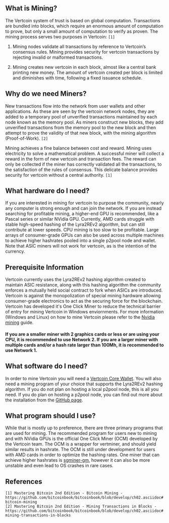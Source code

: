 ## What is Mining?
The Vertcoin system of trust is based on global computation. Transactions are bundled into blocks, which require an enormous amount of computation to prove, but only a small amount of computation to verify as proven. The mining process serves two purposes in Vertcoin: `[1]`

1. Mining nodes validate all transactions by reference to Vertcoin’s consensus rules. Mining provides security for vertcoin transactions by rejecting invalid or malformed transactions.

2. Mining creates new vertcoin in each block, almost like a central bank printing new money. The amount of vertcoin created per block is limited and diminishes with time, following a fixed issuance schedule.

## Why do we need Miners?
New transactions flow into the network from user wallets and other applications. As these are seen by the vertcoin network nodes, they are added to a temporary pool of unverified transactions maintained by each node known as the memory pool. As miners construct new blocks, they add unverified transactions from the memory pool to the new block and then attempt to prove the validity of that new block, with the mining algorithm (Proof-of-Work). `[2]`

Mining achieves a fine balance between cost and reward. Mining uses electricity to solve a mathematical problem. A successful miner will collect a reward in the form of new vertcoin and transaction fees. The reward can only be collected if the miner has correctly validated all the transactions, to the satisfaction of the rules of consensus. This delicate balance provides security for vertcoin without a central authority. `[1]`

## What hardware do I need?
If you are interested in mining for vertcoin to purpose the community, nearly any computer is strong enough and can join the network. If you are instead searching for profitable mining, a higher-end GPU is recommended, like a Pascal series or similar NVidia GPU. Currently, AMD cards struggle with stable high-speed hashing of the Lyra2REv2 algorithm, but can still contribute at lower speeds. CPU mining is too slow to be profitable. Large arrays of consumer-grade GPUs can also be used across multiple machines to achieve higher hashrates pooled into a single p2pool node and wallet. Note that ASIC miners will not work for vertcoin, as is the intention of the currency.  

## Prerequisite Information
Vertcoin currently uses the Lyra2REv2 hashing algorithm created to maintain ASIC resistance, along with this hashing algorithm the community enforces a mutually held social contract to fork when ASICs are introduced. Vertcoin is against the monopolization of special mining hardware allowing consumer-grade electronics to act as the securing force for the blockchain. Vertcoin has developed it's One Click Miner to reduce the technical barrier of entry for mining Vertcoin in Windows enviornments. For more information (Windows and Linux) on how to mine Vertcoin please refer to the [Nvidia mining](/Mining/Nvidia-Mining.md) guide. 

#### If you are a smaller miner with 2 graphics cards or less or are using your CPU, it is recommended to use Network 2. If you are a larger miner with multiple cards and/or a hash rate larger than 100Mh, it is recommended to use Network 1.

## What software do I need?
In order to mine Vertcoin you will need a [Vertcoin Core Wallet](/Wallets/Core-Wallet/). You will also need a mining program of your choice that supports the Lyra2REv2 hashing algorithm. If you do not plan on hosting a local p2pool node, this is all you need. If you do plan on hosting a p2pool node, you can find out more about the installation from the [GitHub page](https://github.com/vertcoin/p2pool-vtc).  

## What program should I use?
While that is mostly up to preference, there are three primary programs that are used for mining. The recommended program for users new to mining and with NVidia GPUs is the official One Click Miner (OCM) developed by the Vertcoin team. The OCM is a wrapper for vertminer, and should yield similar results in hashrate. The OCM is still under development for users with AMD cards in order to optimize the hashing rates. One miner that can achieve higher hashrates is [sgminer-gm](https://github.com/genesismining/sgminer-gm), however it can also be more unstable and even lead to OS crashes in rare cases.


## References
`[1] Mastering Bitcoin 2nd Edition - Bitcoin Mining - https://github.com/bitcoinbook/bitcoinbook/blob/develop/ch02.asciidoc#bitcoin-mining`  
`[2] Mastering Bitcoin 2nd Edition - Mining Transactions in Blocks - https://github.com/bitcoinbook/bitcoinbook/blob/develop/ch02.asciidoc#mining-transactions-in-blocks`
